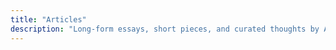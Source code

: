 ```yaml
---
title: "Articles"
description: "Long-form essays, short pieces, and curated thoughts by Alex Brogan."
---
```


